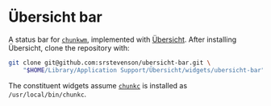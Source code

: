# Übersicht bar

A status bar for [`chunkwm`][chunkwm], implemented with [Übersicht][ubersicht].
After installing Übersicht, clone the repository with:

```sh
git clone git@github.com:srstevenson/ubersicht-bar.git \
    "$HOME/Library/Application Support/Übersicht/widgets/ubersicht-bar"
```

The constituent widgets assume [`chunkc`][chunkc] is installed as
`/usr/local/bin/chunkc`.

[chunkc]: https://github.com/koekeishiya/chunkwm/tree/master/src/chunkc
[chunkwm]: https://github.com/koekeishiya/chunkwm
[ubersicht]: http://tracesof.net/uebersicht/
